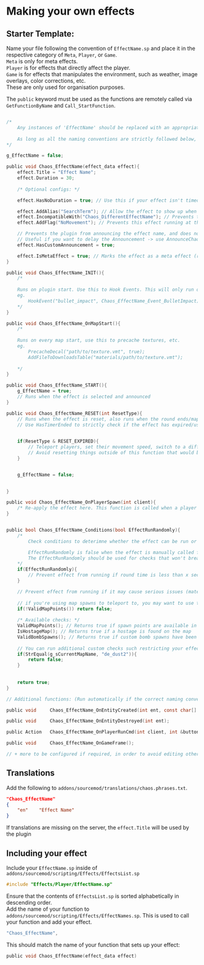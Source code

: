 # Making your own effects

## Starter Template:
Name your file following the convention of `EffectName.sp` and place it in the respective category of `Meta`, `Player`, or `Game`.\
`Meta` is only for meta effects.\
`Player` is for effects that directly affect the player.\
`Game` is for effects that manipulates the environment, such as weather, image overlays, color corrections, etc.\
These are only used for organisation purposes.

The `public` keyword must be used as the functions are remotely called via `GetFunctionByName` and `Call_StartFunction`.
```c

/*
	Any instances of 'EffectName' should be replaced with an appropriate name for you effect.
	
	As long as all the naming conventions are strictly followed below, they will all be run automatically, without the need to be called elsewhere in the plugin.
*/

g_EffectName = false;

public void Chaos_EffectName(effect_data effect){
	effect.Title = "Effect Name";
	effect.Duration = 30;
	
	/* Optional configs: */

	effect.HasNoDuration = true; // Use this if your effect isn't timed, eg. spawning models

	effect.AddAlias("SearchTerm"); // Allow the effect to show up when using "!effect searchterm"
	effect.IncompatibleWith("Chaos_DifferentEffectName"); // Prevents the effect running the same time with other effects
	effect.AddFlag("NoMovement"); // Prevents this effect running at the same time with other effects containing the same flag.

	// Prevents the plugin from announcing the effect name, and does not get added to the effect list (HUD).
	// Useful if you want to delay the Announcement -> use AnnounceChaos() manually within the _START function
	effect.HasCustomAnnouncement = true; 

	effect.IsMetaEffect = true; // Marks the effect as a meta effect (rarely run)
}

public void Chaos_EffectName_INIT(){
	/*
	
	Runs on plugin start. Use this to Hook Events. This will only run once like it does in OnPluginStart().
	eg. 
		HookEvent("bullet_impact", Chaos_EffectName_Event_BulletImpact);
	*/
}

public void Chaos_EffectName_OnMapStart(){
	/*
	
	Runs on every map start, use this to precache textures, etc.
	eg. 
		PrecacheDecal("path/to/texture.vmt", true);
		AddFileToDownloadsTable("materials/path/to/texture.vmt");
		
	*/
}

public void Chaos_EffectName_START(){
	g_EffectName = true;
	// Runs when the effect is selected and announced
}

public void Chaos_EffectName_RESET(int ResetType){
	// Runs when the effect is reset, also runs when the round ends/map changes/plugin reloaded
	// Use HasTimerEnded to strictly check if the effect has expired/used up its duration.

	
	if(ResetType & RESET_EXPIRED){
		// Teleport players, set their movement speed, switch to a different weapon, etc.
		// Avoid resetting things outside of this function that would be reset by default on round change.
	}


	g_EffectName = false;

		
}

public void Chaos_EffectName_OnPlayerSpawn(int client){
	/* Re-apply the effect here. This function is called when a player spawns AND when the effect is active. */
}


public bool Chaos_EffectName_Conditions(bool EffectRunRandomly){
	/*
		Check conditions to deterimne whether the effect can be run or not. This is the last final check before the effect is about to run. If returned false, 			another effect will be selected.

		EffectRunRandomly is false when the effect is manually called from the menu.
		The EffectRunRandomly should be used for checks that won't break the server, eg:
	*/
	if(EffectRunRandomly){
		// Prevent effect from running if round time is less than x seconds
	}

	// Prevent effect from running if it may cause serious issues (material/models missing, missing map data etc.)
	
	// if you're using map spawns to teleport to, you may want to use the following:
	if(!ValidMapPoints()) return false;
	
	/* Available checks: */
	ValidMapPoints(); // Returns true if spawn points are available in the map to use
	IsHostageMap(); // Returns true if a hostage is found on the map
	ValidBombSpawns(); // Returns true if custom bomb spawns have been saved to use
	
	// You can run additional custom checks such restricting your effects from running on certain maps that aren't compatible
	if(StrEqual(g_sCurrentMapName, "de_dust2")){
		return false;
	}
		
	
	return true;
}

// Additional functions: (Run automatically if the correct naming convention is used). This is done to allow all components of an effect to be localised to one file (EffectName.sp).

public void 	Chaos_EffectName_OnEntityCreated(int ent, const char[] classname);

public void 	Chaos_EffectName_OnEntityDestroyed(int ent);

public Action 	Chaos_EffectName_OnPlayerRunCmd(int client, int &buttons, int &iImpulse, float fVel[3], float fAngles[3], int &iWeapon, int &iSubType, int &iCmdNum, int &iTickCount, int &iSeed, int mouse[2]);

public void 	Chaos_EffectName_OnGameFrame();

// + more to be configured if required, in order to avoid editing other files for your effect.

```

## Translations
Add the following to `addons/sourcemod/translations/chaos.phrases.txt`.
```json
"Chaos_EffectName"
{
	"en"    "Effect Name"
}
```
If translations are missing on the server, the `effect.Title` will be used by the plugin

## Including your effect
Include your `EffectName.sp` inside of `addons/sourcemod/scripting/Effects/EffectsList.sp`
```c
#include "Effects/Player/EffectName.sp"
```
Ensure that the contents of `EffectsList.sp` is sorted alphabetically in descending order.\
Add the name of your function to `addons/sourcemod/scripting/Effects/EffectNames.sp`. This is used to call your function and add your effect.
```c
"Chaos_EffectName",
```
This should match the name of your function that sets up your effect:
```c
public void Chaos_EffectName(effect_data effect)
```
